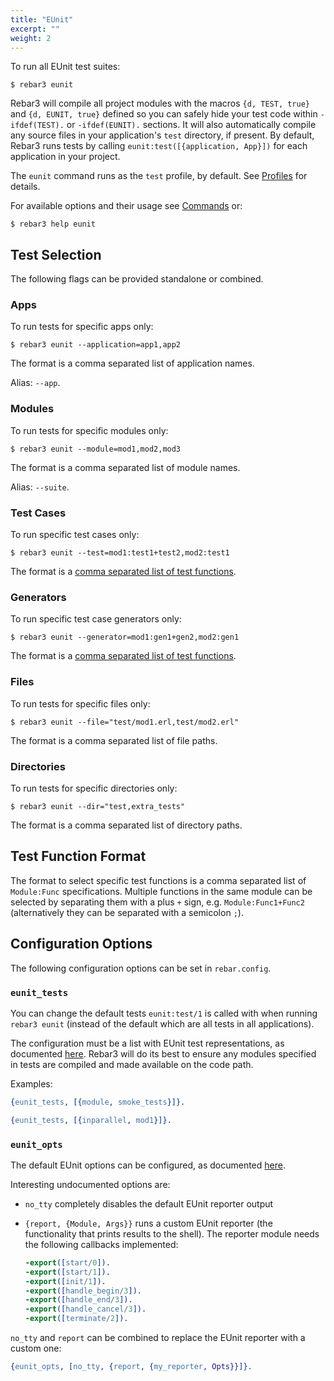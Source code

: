 ```yaml
---
title: "EUnit"
excerpt: ""
weight: 2
---
```


To run all EUnit test suites:

```console
$ rebar3 eunit
```

Rebar3 will compile all project modules with the macros `{d, TEST, true}` and `{d, EUNIT, true}` defined so you can safely hide your test code within `-ifdef(TEST).` or `-ifdef(EUNIT).` sections. It will also automatically compile any source files in your application's `test` directory, if present. By default, Rebar3 runs tests by calling `eunit:test([{application, App}])` for each application in your project.

The `eunit` command runs as the `test` profile, by default. See [Profiles](/docs/profiles) for details.

For available options and their usage see [Commands](/docs/commands) or:

```console
$ rebar3 help eunit
```

## Test Selection

The following flags can be provided standalone or combined.

### Apps

To run tests for specific apps only:

```console
$ rebar3 eunit --application=app1,app2
```

The format is a comma separated list of application names.

Alias: `--app`.

### Modules

To run tests for specific modules only:

```console
$ rebar3 eunit --module=mod1,mod2,mod3
```

The format is a comma separated list of module names.

Alias: `--suite`.

### Test Cases

To run specific test cases only:

```console
$ rebar3 eunit --test=mod1:test1+test2,mod2:test1
```

The format is a [comma separated list of test functions](#test-function-format).

### Generators

To run specific test case generators only:

```console
$ rebar3 eunit --generator=mod1:gen1+gen2,mod2:gen1
```

The format is a [comma separated list of test functions](#test-function-format).

### Files

To run tests for specific files only:

```console
$ rebar3 eunit --file="test/mod1.erl,test/mod2.erl"
```

The format is a comma separated list of file paths.

### Directories

To run tests for specific directories only:

```console
$ rebar3 eunit --dir="test,extra_tests"
```

The format is a comma separated list of directory paths.

## Test Function Format

The format to select specific test functions is a comma separated list of `Module:Func` specifications. Multiple functions in the same module can be selected by separating them with a plus `+` sign, e.g. `Module:Func1+Func2` (alternatively they can be separated with a semicolon `;`).

## Configuration Options

The following configuration options can be set in `rebar.config`.

### `eunit_tests`

You can change the default tests `eunit:test/1` is called with when running `rebar3 eunit` (instead of the default which are all tests in all applications).

The configuration must be a list with EUnit test representations, as documented [here](https://www.erlang.org/doc/apps/eunit/chapter.html#EUnit_test_representation). Rebar3 will do its best to ensure any modules specified in tests are compiled and made available on the code path.

Examples:

```erlang
{eunit_tests, [{module, smoke_tests}]}.
```

```erlang
{eunit_tests, [{inparallel, mod1}]}.
```

### `eunit_opts`

The default EUnit options can be configured, as documented [here](https://www.erlang.org/doc/man/eunit.html#test-2).

Interesting undocumented options are:

* `no_tty` completely disables the default EUnit reporter output
* `{report, {Module, Args}}` runs a custom EUnit reporter (the functionality that prints results to the shell). The reporter module needs the following callbacks implemented:

   ```erlang
   -export([start/0]).
   -export([start/1]).
   -export([init/1]).
   -export([handle_begin/3]).
   -export([handle_end/3]).
   -export([handle_cancel/3]).
   -export([terminate/2]).
   ```

`no_tty` and `report` can be combined to replace the EUnit reporter with a custom one:

```erlang
{eunit_opts, [no_tty, {report, {my_reporter, Opts}}]}.
```

